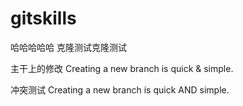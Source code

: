 # gitskills


哈哈哈哈哈
克隆测试克隆测试


主干上的修改
Creating a new branch is quick & simple.


冲突测试
Creating a new branch is quick AND simple.
